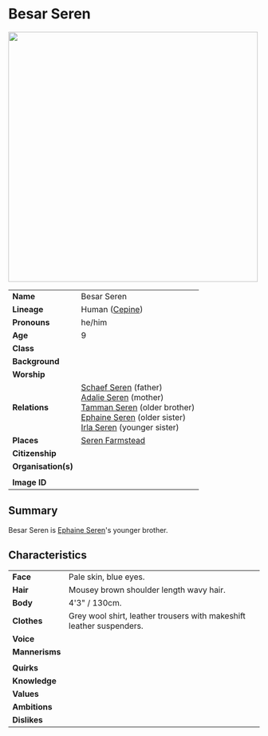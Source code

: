 # Besar Seren

<img src="https://raw.githubusercontent.com/jesskelsall/astarus-images/main/characters/portraits/imageid.png" height="500" />

|||
| --- | --- |
| **Name** | Besar Seren | character.4
| **Lineage** | Human ([Cepine](../lineages/cepine.md)) |
| **Pronouns** | he/him |
| **Age** | 9 |
| **Class** | |
| **Background** | |
| **Worship** | |
| **Relations** | [Schaef Seren](schaef-seren.md) (father)<br>[Adalie Seren](adalie-seren.md) (mother)<br>[Tamman Seren](tamman-seren.md) (older brother)<br>[Ephaine Seren](ephaine-seren.md) (older sister)<br>[Irla Seren](irla-seren.md) (younger sister) |
| **Places** | [Seren Farmstead](../places/buildings/houses/seren-farmstead.md) |
| **Citizenship** | |
| **Organisation(s)** | |
|||
| **Image ID** | |

## Summary

Besar Seren is [Ephaine Seren](ephaine-seren.md)'s younger brother.

## Characteristics

| | |
| --- | --- |
| **Face** | Pale skin, blue eyes. | characteristics.2
| **Hair** | Mousey brown shoulder length wavy hair. |
| **Body** | 4'3" / 130cm. |
| **Clothes** | Grey wool shirt, leather trousers with makeshift leather suspenders. |
| **Voice** | |
| **Mannerisms** | |
| | |
| **Quirks** | |
| **Knowledge** | |
| **Values** | |
| **Ambitions** | |
| **Dislikes** | |
